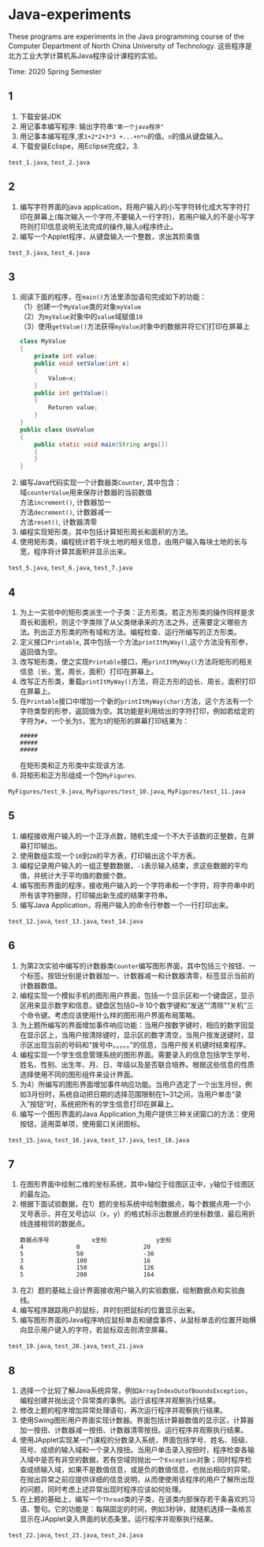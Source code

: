 # Java-experiments
These programs are experiments in the Java programming course of the Computer Department of North China University of Technology.
这些程序是北方工业大学计算机系Java程序设计课程的实验。

Time: 2020 Spring Semester

## 1
1. 下载安装JDK
2. 用记事本编写程序: 输出字符串`"第一个java程序"`
3. 用记事本编写程序,求`1+2*2+3*3 +...+n*n`的值。`n`的值从键盘输入。
4. 下载安装Eclispe，用Eclipse完成2，3.

`test_1.java`, `test_2.java`

## 2
1. 编写字符界面的java application，将用户输入的小写字符转化成大写字符打印在屏幕上(每次输入一个字符,不要输入一行字符)，若用户输入的不是小写字符则打印信息说明无法完成的操作,输入`@`程序终止。
2. 编写一个Applet程序，从键盘输入一个整数，求出其阶乘值

`test_3.java`, `test_4.java`

## 3
1. 阅读下面的程序，在`main()`方法里添加语句完成如下的功能：  
（1）创建一个`MyValue`类的对象`myValue`  
（2）为`myValue`对象中的`value`域赋值`10`  
（3）使用`getValue()`方法获得`myValue`对象中的数据并将它们打印在屏幕上  
    ``` java
    class MyValue  
    {  
        private int value;  
        public void setValue(int x)  
        {  
            Value=x;  
        }  
        public int getValue()  
        {  
            Returen value;  
        }  
    }  
    public class UseValue  
    {  
        public static void main(String args[])  
        {  
        }  
    }  
    ```
2. 编写Java代码实现一个计数器类`Counter`, 其中包含：  
  域`counterValue`用来保存计数器的当前数值  
  方法`increment()`, 计数器加一  
  方法`decrement()`, 计数器减一  
  方法`reset()`, 计数器清零  
3. 编程实现矩形类，其中包括计算矩形周长和面积的方法。
4. 使用矩形类，编程统计若干块土地的相关信息，由用户输入每块土地的长与宽，程序将计算其面积并显示出来。

`test_5.java`, `test_6.java`, `test_7.java`

## 4
1. 为上一实验中的矩形类派生一个子类：正方形类。若正方形类的操作同样是求周长和面积，则这个字类除了从父类继承来的方法之外，还需要定义哪些方法。列出正方形类的所有域和方法。编程检查、运行所编写的正方形类。
2. 定义接口`Printable`, 其中包括一个方法`printItMyWay()`,这个方法没有形参，返回值为空。
3. 改写矩形类，使之实现`Printable`接口，用`printItMyWay()`方法将矩形的相关信息（长，宽，周长，面积）打印在屏幕上。
4. 改写正方形类，重载`printItMyWay()`方法，将正方形的边长、周长，面积打印在屏幕上。
5. 在`Printable`接口中增加一个新的`printItMyWay(char)`方法，这个方法有一个字符类型的形参，返回值为空。其功能是利用给出的字符打印，例如若给定的字符为`#`，一个长为`5`，宽为`3`的矩形的屏幕打印结果为：  
    ```
    #####  
    #####  
    #####  
    ```
    在矩形类和正方形类中实现该方法.  
6. 将矩形和正方形组成一个包`MyFigures`.

`MyFigures/test_9.java`, `MyFigures/test_10.java`, `MyFigures/test_11.java`

## 5
1. 编程接收用户输入的一个正浮点数，随机生成一个不大于该数的正整数，在屏幕打印输出。
2. 使用数组实现一个`10`到`20`的平方表，打印输出这个平方表。
3. 编程记录用户输入的一组正整数数据，`-1`表示输入结束，求这些数据的平均值，并统计大于平均值的数据个数。
4. 编写图形界面的程序，接收用户输入的一个字符串和一个字符，将字符串中的所有该字符删除，打印输出新生成的结果字符串。
5. 编写Java Application，将用户输入的命令行参数一个一行打印出来。

`test_12.java`, `test_13.java`, `test_14.java`

## 6
1. 为第2次实验中编写的计数器类`Counter`编写图形界面，其中包括三个按钮、一个标签。按钮分别是计数器加一、计数器减一和计数器清零，标签显示当前的计数器数值。
2. 编程实现一个模拟手机的图形用户界面，包括一个显示区和一个键盘区，显示区用来显示数字和信息，键盘区包括0~9 10个数字键和“发送”“清除”“关机”三个命令键。考虑应该使用什么样的图形用户界面布局策略。
3. 为上题所编写的界面增加事件响应功能：当用户按数字键时，相应的数字回显在显示区上，当用户按清除键时，显示区的数字清空，当用户按发送键时，显示区出现当前的号码和“拨号中。。。。。”的信息，当用户按关机键时结束程序。
4. 编程实现一个学生信息管理系统的图形界面。需要录入的信息包括学生学号、姓名、性别、出生年、月、日、年级以及是否联合培养。根据这些信息的性质选择使用不同的图形组件来设计界面。
5. 为4）所编写的图形界面增加事件响应功能。当用户选定了一个出生月份，例如3月份时，系统自动把日期的选择范围限制在1~31之间，当用户单击“录入”按钮“时，系统把所有的学生信息打印在屏幕上。
6. 编写一个图形界面的Java Application¸为用户提供三种关闭窗口的方法：使用按钮，适用菜单项，使用窗口关闭图标。

`test_15.java`, `test_16.java`, `test_17.java`, `test_18.java`

## 7
1. 在图形界面中绘制二维的坐标系统，其中`x`轴位于绘图区正中，`y`轴位于绘图区的最左边。
2. 根据下面试验数据，在1）题的坐标系统中绘制数据点，每个数据点用一个小叉号表示，并在叉号边以（x，y）的格式标示出数据点的坐标数值，最后用折线连接相邻的数据点。  
    ```
    数据点序号            x坐标              y坐标  
    4	            0                  20  
    5	            50                 -30  
    3	            100                16  
    6	            150                126  
    5	            200                164  
    ```
3. 在2）题的基础上设计界面接收用户输入的实验数据，绘制数据点和实验曲线。
4. 编写程序跟踪用户的鼠标，并时刻把鼠标的位置显示出来。
5. 编写图形界面的Java程序响应鼠标单击和键盘事件，从鼠标单击的位置开始横向显示用户键入的字符，若鼠标双击则清空屏幕。

`test_19.java`, `test_20.java`, `test_21.java`

## 8
1. 选择一个比较了解Java系统异常，例如`ArrayIndexOutofBoundsException`，编程创建并抛出这个异常类的事例。运行该程序并观察执行结果。  
2. 修改上题的程序增加异常处理语句，再次运行程序并观察执行结果。 
3. 使用Swing图形用户界面实现计数器。界面包括计算器数值的显示区，计算器加一按扭、计数器减一按扭、计数器清零按扭。运行程序并观察执行结果。 
4. 使用JApplet实现某一门课程的分数录入系统，界面包括学号、姓名、班级、班号、成绩的输入域和一个录入按扭。当用户单击录入按扭时，程序检查各输入域中是否有非空的数据，若有空域则抛出一个`Exception`对象；同时程序检查成绩输入域，如果不是数值信息，或是负的数值信息，也抛出相应的异常。在抛出异常之前应提供详细的信息说明，从而使使用该程序的用户了解所出现的问题，同时考虑上述异常出现时程序应该如何处理。 
5. 在上题的基础上，编写一个`Thread`类的子类，在该类内部保存若干条喜欢的习语、警句。它的功能是：每隔固定的时间，例如3秒钟，就随机选择一条格言显示在JApplet录入界面的状态条里。运行程序并观察执行结果。

`test_22.java`, `test_23.java`, `test_24.java`